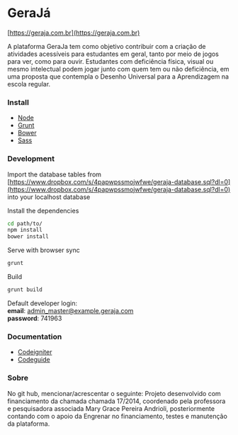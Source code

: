 # GeraJá #

[https://geraja.com.br](https://geraja.com.br)

A plataforma GeraJa tem como objetivo contribuir com a criação de atividades acessíveis para estudantes em geral, tanto por meio de jogos para ver, como para ouvir. Estudantes com deficiência física, visual ou mesmo intelectual podem jogar junto com quem tem ou não deficiência, em uma proposta que contempla o Desenho Universal para a Aprendizagem na escola regular.

### Install ###

* [Node](https://nodejs.org)
* [Grunt](https://gruntjs.com)
* [Bower](https://bower.io)
* [Sass](http://sass-lang.com/)

### Development ###

Import the database tables from [https://www.dropbox.com/s/4papwpssmojwfwe/geraja-database.sql?dl=0](https://www.dropbox.com/s/4papwpssmojwfwe/geraja-database.sql?dl=0) into your localhost database

Install the dependencies
```bash
cd path/to/
npm install
bower install
```

Serve with browser sync
```bash
grunt
```

Build
```bash
grunt build
```

Default developer login:  
**email**: admin_master@example.geraja.com  
**password**: 741963  

### Documentation ###

* [Codeigniter](http://www.codeigniter.com/user_guide)
* [Codeguide](http://codeguide.co/)

### Sobre ###
No git hub, mencionar/acrescentar o seguinte: Projeto desenvolvido com financiamento da chamada chamada 17/2014, coordenado pela professora e pesquisadora associada Mary Grace Pereira Andrioli, posteriormente contando com o apoio da Engrenar no financiamento, testes e manutenção da plataforma.
